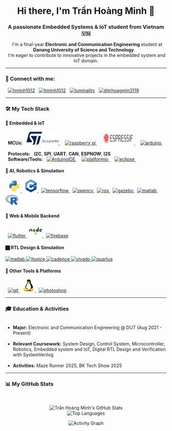 <h1 align="center">Hi there, I'm Trần Hoàng Minh 👋</h1>
<h3 align="center">A passionate Embedded Systems & IoT student from Vietnam 🇻🇳</h3>

<p align="center">
  I'm a final-year <b>Electronic and Communication Engineering</b> student at <b>Danang University of Science and Technology</b>. 
  <br />
 I'm eager to contribute to innovative projects in the embedded system and IoT domain.
</p>

<hr>

<h3 align="left">🚀 Connect with me:</h3>
<p align="left">
  <a href="https://www.linkedin.com/in/hminh1012" target="blank"><img align="center" src="https://raw.githubusercontent.com/rahuldkjain/github-profile-readme-generator/master/src/images/icons/Social/linked-in-alt.svg" alt="hminh1012" height="30" width="40" /></a>
  <a href="https://github.com/hminh1012" target="blank"><img align="center" src="https://raw.githubusercontent.com/rahuldkjain/github-profile-readme-generator/master/src/images/icons/Social/github.svg" alt="hminh1012" height="30" width="40" /></a>
  <a href="https://www.facebook.com/luminality" target="blank"><img align="center" src="https://raw.githubusercontent.com/rahuldkjain/github-profile-readme-generator/master/src/images/icons/Social/facebook.svg" alt="luminality" height="30" width="40" /></a>
  <a href="https://www.youtube.com/@trhoagmin3119" target="blank"><img align="center" src="https://raw.githubusercontent.com/rahuldkjain/github-profile-readme-generator/master/src/images/icons/Social/youtube.svg" alt="@trhoagmin3119" height="30" width="40" /></a>
 </a>
</p>

<hr>


<h3 align="left">🛠️ My Tech Stack</h3>

<h4>🤖 Embedded & IoT</h4>
<p align="left">
  <b>MCUs:</b>
  <a href="https://www.st.com/en/microcontrollers-microprocessors/stm32-32-bit-arm-cortex-mcus.html" target="_blank" rel="noreferrer"> <img src="https://github.com/STMicroelectronics/.github/blob/311e6372d0fccf4bb17769da319b2bac525ffd43/profile/images/st-logo.svg" alt="stm32" width="100" height="40"/> </a> 
  <a href="https://www.raspberrypi.org/" target="_blank" rel="noreferrer"> <img src="https://cdn.jsdelivr.net/gh/devicons/devicon/icons/raspberrypi/raspberrypi-original.svg" alt="raspberry pi" width="40" height="40"/> </a> 
  <a href="https://www.espressif.com/en/products/socs/esp32" target="_blank" rel="noreferrer"> <img src="https://github.com/espressif/esp-idf/blob/ff97953b32a32e44f507593320b50d728eea3f06/docs/_static/espressif-logo.svg" alt="esp32" width="100" height="40"/> </a> 
  <a href="https://www.arduino.cc/" target="_blank" rel="noreferrer"> <img src="https://cdn.jsdelivr.net/gh/devicons/devicon/icons/arduino/arduino-original.svg" alt="arduino" width="40" height="40"/> </a> 
  
  <br/>
  <b>Protocols:</b>
  <span><b>I2C</b>, <b>SPI</b>, <b>UART</b>, <b>CAN</b>, <b>ESPNOW</b>, <b>I2S</b> </span>
  <br/>
  <b>Software/Tools:</b>
  <a href="https://www.arduino.cc/en/software" target="_blank" rel="noreferrer"> <img src="https://cdn.jsdelivr.net/gh/devicons/devicon/icons/arduino/arduino-original.svg" alt="ArduinoIDE" width="40" height="40"/> </a> 
  <a href="https://platformio.org/" target="_blank" rel="noreferrer"> <img src="https://github.com/gilbarbara/logos/blob/de2c1f96ff6e74ea7ea979b43202e8d4b863c655/logos/platformio.svg" alt="platformio" width="40" height="40"/> </a> 
  <a href="https://www.eclipse.org/ide/" target="_blank" rel="noreferrer"> <img src="https://cdn.jsdelivr.net/gh/devicons/devicon/icons/eclipse/eclipse-original.svg" alt="eclipse" width="40" height="40"/> </a> 
</p>

<h4>🧠 AI, Robotics & Simulation</h4>
<p align="left">
  <a href="https://www.python.org" target="_blank" rel="noreferrer"> <img src="https://raw.githubusercontent.com/devicons/devicon/master/icons/python/python-original.svg" alt="python" width="40" height="40"/> </a>
  <a href="https://www.w3schools.com/cpp/" target="_blank" rel="noreferrer"> <img src="https://raw.githubusercontent.com/devicons/devicon/master/icons/cplusplus/cplusplus-original.svg" alt="cplusplus" width="40" height="40"/> </a>
  <a href="https://www.tensorflow.org" target="_blank" rel="noreferrer"> <img src="https://img.shields.io/badge/TensorFlow-FF6F00?style=for-the-badge&logo=tensorflow&logoColor=white" alt="tensorflow" height="40"/> </a>
  <a href="https://opencv.org/" target="_blank" rel="noreferrer"> <img src="https://img.shields.io/badge/OpenCV-27338E?style=for-the-badge&logo=opencv&logoColor=white" alt="opencv" height="40"/> </a>
  <a href="https://www.ros.org/" target="_blank" rel="noreferrer"> <img src="https://img.shields.io/badge/ROS-22314E?style=for-the-badge&logo=ros&logoColor=white" alt="ros" height="40"/> </a>
  <a href="http://gazebosim.org/" target="_blank" rel="noreferrer"> <img src="https://img.shields.io/badge/Gazebo-1EB2F2?style=for-the-badge&logo=ros&logoColor=white" alt="gazebo" height="40"/> </a>
  <a href="https://www.mathworks.com/" target="_blank" rel="noreferrer"> <img src="https://upload.wikimedia.org/wikipedia/commons/2/21/Matlab_Logo.png" alt="matlab" width="40" height="40"/> </a> 
  <a href="https://www.r-project.org/" target="_blank" rel="noreferrer"> <img src="https://raw.githubusercontent.com/devicons/devicon/master/icons/r/r-original.svg" alt="r" width="40" height="40"/> </a>
</p>

<h4>📱 Web & Mobile Backend</h4>
<p align="left">
  <a href="https://flutter.dev" target="_blank" rel="noreferrer"> <img src="https://www.vectorlogo.zone/logos/flutterio/flutterio-icon.svg" alt="flutter" width="40" height="40"/> </a>
  <a href="https://nodejs.org" target="_blank" rel="noreferrer"> <img src="https://raw.githubusercontent.com/devicons/devicon/master/icons/nodejs/nodejs-original-wordmark.svg" alt="nodejs" width="40" height="40"/> </a>
  <a href="https://firebase.google.com/" target="_blank" rel="noreferrer"> <img src="https://www.vectorlogo.zone/logos/firebase/firebase-icon.svg" alt="firebase" width="40" height="40"/> </a>
</p>

<h4> 🏿 RTL Design & Simulation </h4>
<p align="left">
  <a href="https://www.mathworks.com/" target="_blank" rel="noreferrer"> <img src="https://upload.wikimedia.org/wikipedia/commons/2/21/Matlab_Logo.png" alt="matlab" width="40" height="40"/> </a>  
  <a href="https://www.analog.com/en/design-center/design-tools-and-calculators/ltspice-simulator.html" target="_blank" rel="noreferrer"> <img src="https://upload.wikimedia.org/wikipedia/commons/thumb/8/86/Analog_Devices_Logo.svg/320px-Analog_Devices_Logo.svg.png" alt="ltspice" height="40"/> </a>  
  <a href="https://www.cadence.com/en_US/home.html" target="_blank" rel="noreferrer"> <img src="https://upload.wikimedia.org/wikipedia/commons/thumb/4/48/Cadence-Logo.svg/640px-Cadence-Logo.svg.png" alt="cadence" width="150" /> </a>
  <a href="https://www.xilinx.com/products/design-tools/vivado.html" target="_blank" rel="noreferrer"> <img src="https://user-images.githubusercontent.com/3611330/51789332-126e5400-2188-11e9-808e-37c633755ddf.png" alt="vivado" width="40" height="40"/> </a>
  <a href="https://www.intel.com/content/www/us/en/products/details/fpga/development-tools/quartus-prime.html" target="_blank" rel="noreferrer"> <img src="https://cdn.worldvectorlogo.com/logos/quartus.svg" alt="quartus" width="100" height="50"/> </a>
</p>


<h4>🔧 Other Tools & Platforms</h4>
<p align="left">
  <a href="https://git-scm.com/" target="_blank" rel="noreferrer"> <img src="https://www.vectorlogo.zone/logos/git-scm/git-scm-icon.svg" alt="git" width="40" height="40"/> </a>
  <a href="https://www.linux.org/" target="_blank" rel="noreferrer"> <img src="https://raw.githubusercontent.com/devicons/devicon/master/icons/linux/linux-original.svg" alt="linux" width="40" height="40"/> </a>
  <a href="https://www.photoshop.com/en" target="_blank" rel="noreferrer"> <img src="https://img.shields.io/badge/Adobe%20Photoshop-31A8FF?style=for-the-badge&logo=Adobe%20Photoshop&logoColor=black" alt="photoshop" height="40"/> </a>
</p>

<hr>

<h3 align="left">🎓 Education & Activities</h3>
<ul>
  <li><b>Major:</b> Electronic and Communication Engineering @ DUT (Aug 2021 - Present)</li>
  <li><b>Relevant Coursework:</b> System Design, Control System, Microcontroller, Robotics, Embedded system and IoT, Digital RTL Design and Verification with SystemVerilog </li>
  <li><b>Activities:</b> Maze Runner 2025, BK Tech Show 2025</li>
</ul>

<hr>


<h3 align="left">📊 My GitHub Stats</h3>
<p align="center">
  <br/><br/>
  <img src="https://github-readme-stats.vercel.app/api?username=hminh1012&show_icons=true&theme=tokyonight&rank_icon=github" alt="Trần Hoàng Minh's GitHub Stats" />
  <br/>
  <img src="https://github-readme-stats.vercel.app/api/top-langs/?username=hminh1012&layout=compact&theme=tokyonight" alt="Top Languages" />
</p>

<p align="center">
  <img src="https://github-readme-activity-graph.vercel.app/graph?username=hminh1012&theme=tokyonight" alt="Activity Graph"/>
</p>
